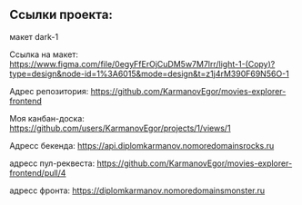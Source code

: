 ## Ссылки проекта:
макет dark-1

Ссылка на макет: https://www.figma.com/file/0egyFfErOjCuDM5w7M7lrr/light-1-(Copy)?type=design&node-id=1%3A6015&mode=design&t=z1j4rM390F69N56O-1

Адрес репозитория: https://github.com/KarmanovEgor/movies-explorer-frontend

Моя канбан-доска: https://github.com/users/KarmanovEgor/projects/1/views/1

Адресс бекенда: https://api.diplomkarmanov.nomoredomainsrocks.ru

адресс пул-реквеста: https://github.com/KarmanovEgor/movies-explorer-frontend/pull/4

адресс фронта: https://diplomkarmanov.nomoredomainsmonster.ru

